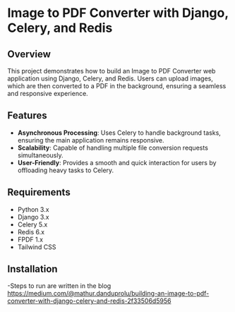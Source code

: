 # Image to PDF Converter with Django, Celery, and Redis

## Overview

This project demonstrates how to build an Image to PDF Converter web application using Django, Celery, and Redis. Users can upload images, which are then converted to a PDF in the background, ensuring a seamless and responsive experience.

## Features

- **Asynchronous Processing**: Uses Celery to handle background tasks, ensuring the main application remains responsive.
- **Scalability**: Capable of handling multiple file conversion requests simultaneously.
- **User-Friendly**: Provides a smooth and quick interaction for users by offloading heavy tasks to Celery.

## Requirements

- Python 3.x
- Django 3.x
- Celery 5.x
- Redis 6.x
- FPDF 1.x
- Tailwind CSS

## Installation
-Steps to run are written in the blog <https://medium.com/@mathur.danduprolu/building-an-image-to-pdf-converter-with-django-celery-and-redis-2f33506d5956>
